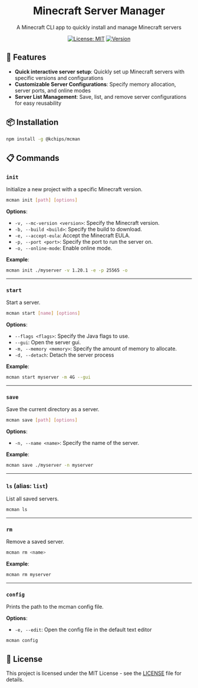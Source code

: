 <div align="center">

# Minecraft Server Manager

A Minecraft CLI app to quickly install and manage Minecraft servers

[![License: MIT](https://img.shields.io/badge/License-MIT-yellow.svg)](https://opensource.org/licenses/MIT)
[![Version](https://img.shields.io/github/package-json/v/KartoffelChipss/mcman)](https://github.com/KartoffelChipss/mcman)

</div>

## 🚀 Features

- **Quick interactive server setup**: Quickly set up Minecraft servers with specific versions and configurations
- **Customizable Server Configurations**: Specify memory allocation, server ports, and online modes
- **Server List Management**: Save, list, and remove server configurations for easy reusability

## 📦 Installation

```bash
npm install -g @kchips/mcman
```

## 📋 Commands

### `init`

Initialize a new project with a specific Minecraft version.

```bash
mcman init [path] [options]
```

**Options**:

- `-v, --mc-version <version>`: Specify the Minecraft version.
- `-b, --build <build>`: Specify the build to download.
- `-e, --accept-eula`: Accept the Minecraft EULA.
- `-p, --port <port>`: Specify the port to run the server on.
- `-o, --online-mode`: Enable online mode.

**Example**:

```bash
mcman init ./myserver -v 1.20.1 -e -p 25565 -o
```

---

### `start`

Start a server.

```bash
mcman start [name] [options]
```

**Options**:

- `--flags <flags>`: Specify the Java flags to use.
- `--gui`: Open the server gui.
- `-m, --memory <memory>`: Specify the amount of memory to allocate.
- `-d, --detach`: Detach the server process

**Example**:

```bash
mcman start myserver -m 4G --gui
```

---

### `save`

Save the current directory as a server.

```bash
mcman save [path] [options]
```

**Options**:

- `-n, --name <name>`: Specify the name of the server.

**Example**:

```bash
mcman save ./myserver -n myserver
```

---

### `ls` (alias: `list`)

List all saved servers.

```bash
mcman ls
```

---

### `rm`

Remove a saved server.

```bash
mcman rm <name>
```

**Example**:

```bash
mcman rm myserver
```

---

### `config`

Prints the path to the mcman config file.

**Options**:

- `-e, --edit`: Open the config file in the default text editor

```bash
mcman config
```

## 📝 License

This project is licensed under the MIT License - see the [LICENSE](LICENSE) file for details.
